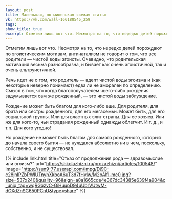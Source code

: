 ```yaml
---
layout: post
title: Маленькая, но миленькая свежая статья
vk: https://vk.com/wall-166188545_259
tags: 
show_title: true
excerpt: Отметим лишь вот что. Несмотря на то, что нередко детей порождают по эгоистическим мотивам, антинатализм не говорит о том, что все родители — чистой воды эгоисты. Очевидно, что родительская мотивация весьма разнообразна, и бывает как очень эгоистичной, так и очень альтруистичной.
---
```

Отметим лишь вот что. Несмотря на то, что нередко детей порождают по эгоистическим мотивам, антинатализм не говорит о том, что все родители — чистой воды эгоисты. Очевидно, что родительская мотивация весьма разнообразна, и бывает как очень эгоистичной, так и очень альтруистичной.

Речь идет не о том, что родитель — адепт чистой воды эгоизма и (как некоторые неверно понимают) едва ли не аморален по определению. Смысл в том, что когда благополучателем чьего-либо рождения задумывается сам же рожденный, — это чистой воды заблуждение. 

Рождение может быть благом для кого-либо еще. Для родителя, для брата или сестры рожденного, для его мегасемьи. Может быть, для его социальной группы. Или для властных элит страны. Для ее хозяев. Или же для кого-то, чьи страдания рожденный однажды облегчит. И т. д., и т.п.  Для кого угодно!

Но рождение не может быть благом для самого рожденного, который до начала своего бытия — не нуждался абсолютно ни в чем, поскольку, собственно, и не существовал.

{% include link.html title="Отказ от продолжения рода — здравомыслие или эгоизм?" url="https://shkolazhizni.ru/prozazhizni/articles/100548/" image="https://sun9-77.userapi.com/impg/Dj9C-c28jnIPZbPWlUTnyhXkboA6uT3d7fHylw/M2pAlfI-me0.jpg?size=537x240&quality=96&sign=a8a1665cde4e367dc34385e639f4a904&c_uniq_tag=wqRGqzvC-GiHuupD94uUbrVUtwM-dOXdZnSG650PCnU&type=share" %}